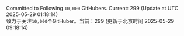 Committed to Following `10,000` GitHubers. Current: <!-- FOLLOWING_COUNT -->299<!-- FOLLOWING_COUNT --> (Update at UTC <!-- LAST_UPDATED -->2025-05-29 01:18:14<!-- LAST_UPDATED -->)<br>
致力于关注`10,000`个GitHuber。当前：<!-- FOLLOWING_COUNT -->299<!-- FOLLOWING_COUNT --> (更新于北京时间 <!-- LAST_UPDATED_CST -->2025-05-29 09:18:14<!-- LAST_UPDATED_CST -->)
